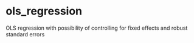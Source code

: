 # ols_regression
OLS regression with possibility of controlling for fixed effects and robust standard errors
